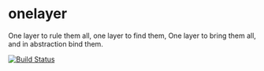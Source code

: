 # onelayer
One layer to rule them all, one layer to find them, One layer to bring them all, and in abstraction bind them.

[![Build Status](https://github.com/incentivus/onelayer/workflows/CI/badge.svg)](https://github.com/incentivus/onelayer/actions)
